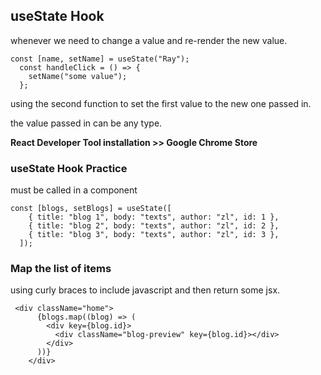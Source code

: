 ## useState Hook

whenever we need to change a value and re-render the new value.

```
const [name, setName] = useState("Ray");
  const handleClick = () => {
    setName("some value");
  };
```

using the second function to set the first value to the new one passed in.

the value passed in can be any type.

**React Developer Tool installation >> Google Chrome Store**

### useState Hook Practice

must be called in a component

```
const [blogs, setBlogs] = useState([
    { title: "blog 1", body: "texts", author: "zl", id: 1 },
    { title: "blog 2", body: "texts", author: "zl", id: 2 },
    { title: "blog 3", body: "texts", author: "zl", id: 3 },
  ]);
```

### Map the list of items

using curly braces to include javascript and then return some jsx.

```
 <div className="home">
      {blogs.map((blog) => (
        <div key={blog.id}>
          <div className="blog-preview" key={blog.id}></div>
        </div>
      ))}
    </div>
```
